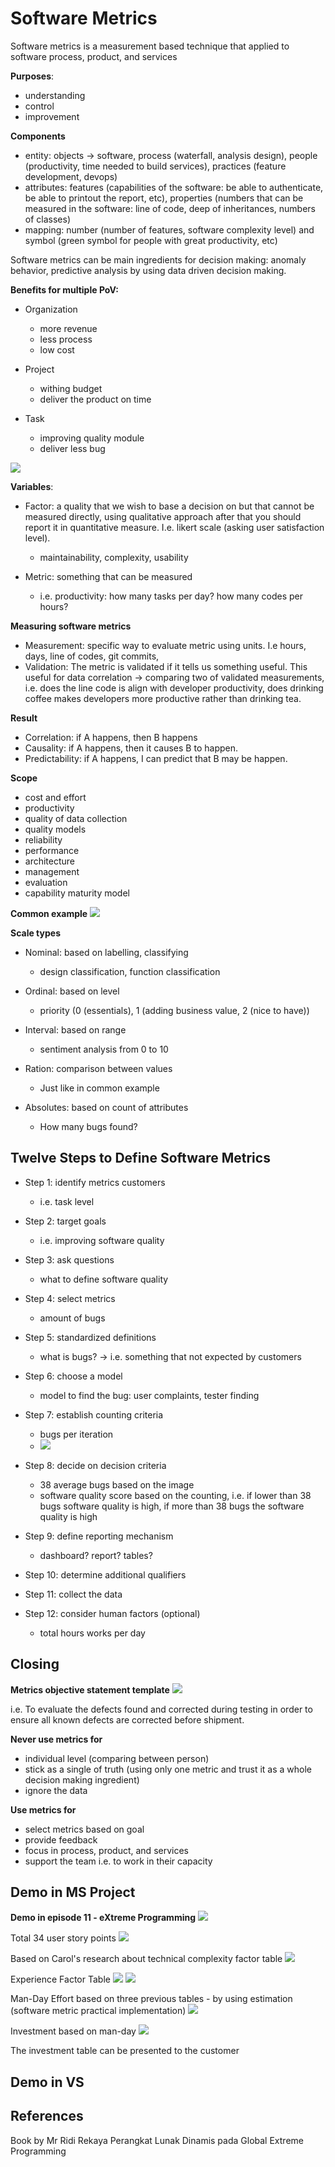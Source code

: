 # Software Metrics

Software metrics is a measurement based technique that applied to software process, product, and services

**Purposes**:
- understanding
- control
- improvement

**Components**
- entity: objects -> software, process (waterfall, analysis design), people (productivity, time needed to build services), practices (feature development, devops)
- attributes: features (capabilities of the software: be able to authenticate, be able to printout the report, etc), properties (numbers that can be measured in the software: line of code, deep of inheritances, numbers of classes)
- mapping: number (number of features, software complexity level) and symbol (green symbol for people with great productivity, etc)

Software metrics can be main ingredients for decision making: anomaly behavior, predictive analysis by using data driven decision making.

**Benefits for multiple PoV:**
- Organization
	- more revenue
	- less process
	- low cost

- Project
	- withing budget
	- deliver the product on time

- Task
	- improving quality module
	- deliver less bug

![](attachments/Pasted%20image%2020211201085829.png)

**Variables**:
- Factor: a quality that we wish to base a decision on but that cannot be measured directly, using qualitative approach after that you should report it in quantitative measure. I.e. likert scale (asking user satisfaction level).
	- maintainability, complexity, usability

- Metric: something that can be measured
	- i.e. productivity: how many tasks per day? how many codes per hours?


**Measuring software metrics**
- Measurement: specific way to evaluate metric using units. I.e hours, days, line of codes, git commits,
- Validation: The metric is validated if it tells us something useful. This useful for data correlation -> comparing two of validated measurements, i.e. does the line code is align with developer productivity, does drinking coffee makes developers more productive rather than drinking tea. 


**Result**
- Correlation: if A happens, then B happens
- Causality: if A happens, then it causes B to happen.
- Predictability: if A happens, I can predict that B may be happen.

**Scope**
- cost and effort
- productivity
- quality of data collection
- quality models
- reliability
- performance
- architecture
- management
- evaluation
- capability maturity model

**Common example**
![](attachments/Pasted%20image%2020211201093444.png)

**Scale types**
- Nominal: based on labelling, classifying
	- design classification, function classification

- Ordinal: based on level
	- priority  (0 (essentials), 1 (adding business value, 2 (nice to have))

- Interval: based on range
	- sentiment analysis from 0 to 10

- Ration: comparison between values
	- Just like in common example

- Absolutes: based on count of attributes
	- How many bugs found?

## Twelve Steps to Define Software Metrics
- Step 1: identify metrics customers
	- i.e. task level

- Step 2: target goals
	- i.e. improving software quality

- Step 3: ask questions
	- what to define software quality

- Step 4: select metrics
	- amount of bugs

- Step 5: standardized definitions
	- what is bugs? -> i.e. something that not expected by customers

- Step 6: choose a model
	- model to find the bug: user complaints, tester finding

- Step 7: establish counting criteria
	- bugs per iteration
	- ![](attachments/Pasted%20image%2020211201100615.png)

- Step 8: decide on decision criteria
	- 38 average bugs based on the image
	- software quality score based on the counting, i.e. if lower than 38 bugs software quality is high, if more than 38 bugs the software quality is high

- Step 9: define reporting mechanism
	- dashboard? report? tables?

- Step 10: determine additional qualifiers

- Step 11: collect the data

- Step 12: consider human factors (optional)
	- total hours works per day

## Closing

**Metrics objective statement template**
![](attachments/Pasted%20image%2020211201101208.png)

i.e.
To evaluate the defects found and corrected during testing in order to ensure all known defects are corrected before shipment.

**Never use metrics for**
- individual level (comparing between person)
- stick as a single of truth (using only one metric and trust it as a whole decision making ingredient)
- ignore the data

**Use metrics for**
- select metrics based on goal
- provide feedback
- focus in process, product, and services
- support the team i.e. to work in their capacity


## Demo in MS Project
**Demo in episode 11 - eXtreme Programming**
![](attachments/Pasted%20image%2020211201102933.png)

Total 34 user story points
![](attachments/Pasted%20image%2020211201102524.png)

Based on Carol's research about technical complexity factor table
![](attachments/Pasted%20image%2020211201102738.png)

Experience Factor Table
![](attachments/Pasted%20image%2020211201102948.png)
![](attachments/Pasted%20image%2020211201103059.png)

Man-Day Effort based on three previous tables - by using estimation (software metric practical implementation)
![](attachments/Pasted%20image%2020211201103145.png)

Investment based on man-day
![](attachments/Pasted%20image%2020211201103245.png)

The investment table can be presented to the customer


## Demo in VS



## References
Book by Mr Ridi
Rekaya Perangkat Lunak Dinamis pada Global Extreme Programming

